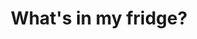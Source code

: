 ---
hackday: 03-oxford
links:
  website: http://jeblundell.org/whatsinmyfridge/
  code:
    - https://github.com/nimasmi/whatsinmyfridge
summary: Database driven webapp for keeping an inventory of chemicals, reagents, antibodies
  etc in lab fridges. Allows browsing and searching of other labs' fridges.
team:
- Omer Saeed
- '@jeblundell'
- '@londonlime'
- '@nimasmi'
title: What's in my fridge?
---
